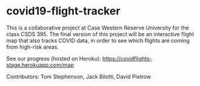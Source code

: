 # covid19-flight-tracker

This is a collaborative project at Case Western Reserve University for the class CSDS 395. 
The final version of this project will be an interactive flight map that also tracks COVID data, in order to see which flights are coming from high-risk areas.

See our progress (hosted on Heroku): https://covidflights-stage.herokuapp.com/map

Contributors: Tom Stephenson, Jack Bilotti, David Pietrow
